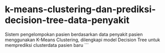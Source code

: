 # k-means-clustering-dan-prediksi-decision-tree-data-penyakit
Sistem pengelompokan pasien berdasarkan data penyakit pasien menggunakan K-Means Clustering, dilengkapi model Decision Tree untuk memprediksi clusterdata pasien baru ```
